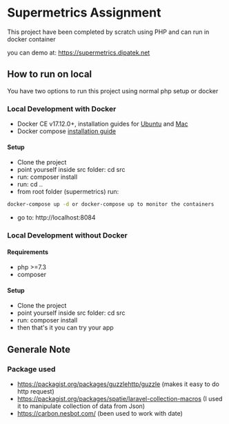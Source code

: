 # Supermetrics Assignment

This project have been completed by scratch using PHP and can run in docker container

you can demo at: https://supermetrics.dipatek.net

## How to run on local
You have two options to run this project using normal php setup or docker


### Local Development with Docker

- Docker CE v17.12.0+, installation guides for [Ubuntu](https://docs.docker.com/engine/installation/linux/docker-ce/ubuntu/) and [Mac](https://docs.docker.com/docker-for-mac/install/)
- Docker compose [installation guide](https://docs.docker.com/compose/install/)

#### Setup

- Clone the project
- point yourself inside src folder: cd src
- run: composer install
- run: cd ..
- from root folder (supermetrics) run: 
```sh
docker-compose up -d or docker-compose up to monitor the containers
```
- go to: http://localhost:8084


### Local Development without Docker

#### Requirements

- php >=7.3
- composer

#### Setup

- Clone the project
- point yourself inside src folder: cd src
- run: composer install
- then that's it you can try your app


## Generale Note

### Package used

- https://packagist.org/packages/guzzlehttp/guzzle (makes it easy to do http request)
- https://packagist.org/packages/spatie/laravel-collection-macros (I used it to manipulate collection of data from Json)
- https://carbon.nesbot.com/ (been used to work with date)

